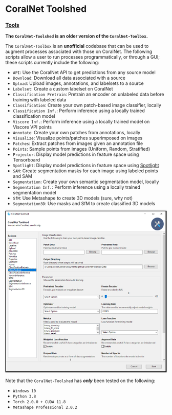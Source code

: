 # CoralNet Toolshed  

### [**Tools**](toolshed/README.md#coralnet-toolbox)

**The `CoralNet-Toolshed` is an older version of the `CoralNet-Toolbox`.**

The `CoralNet-Toolbox` is an **unofficial** codebase that can be used to augment processes associated
with those on CoralNet. The following scripts allow a user to run processes programmatically, or through 
a GUI; these scripts currently include the following:

- `API`: Use the CoralNet API to get predictions from any source model
- `Download`: Download all data associated with a source
- `Upload`: Upload images, annotations, and labelsets to a source
- `Labelset`: Create a custom labelset on CoralNet
- `Classification Pretrain`: Pretrain an encoder on unlabeled data before training with labeled data
- `Classification`: Create your own patch-based image classifier, locally
- `Classification Inf.`: Perform inference using a locally trained classification model
- `Viscore Inf.`: Perform inference using a locally trained model on Viscore VPI points
- `Annotate`: Create your own patches from annotations, locally
- `Visualize`: Visualize points/patches superimposed on images
- `Patches`: Extract patches from images given an annotation file
- `Points`: Sample points from images (Uniform, Random, Stratified)
- `Projector`: Display model predictions in feature space using Tensorboard
- `Spotlight`: Display model predictions in feature space using [Spotlight](https://www.youtube.com/watch?v=zj2JgBi7VeM)
- `SAM`: Create segmentation masks for each image using labeled points and SAM
- `Segmentation`: Create your own semantic segmentation model, locally
- `Segmentation Inf.`: Perform inference using a locally trained segmentation model
- `SfM`: Use Metashape to create 3D models (sure, why not)
- `Segmentation3D`: Use masks and SfM to create classified 3D models

<p align="center">
  <img src="Figures/toolshed_gooey.PNG" alt="CoralNet-Toolbox-Features">
</p>


Note that the `CoralNet-Toolshed` has ***only*** been tested on the following:
- `Windows 10`
- `Python 3.8`
- `Torch 2.0.0 + CUDA 11.8`
- `Metashape Professional 2.0.2`